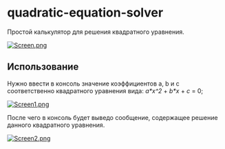 # quadratic-equation-solver
Простой калькулятор для решения квадратного уравнения.

[![Screen.png](https://i.postimg.cc/L4xm0DP8/Screen.png)](https://postimg.cc/xqbrXKgw)

## Использование
Нужно ввести в консоль значение коэффициентов a, b и c соответственно квадратного уравнения вида: <nobr>_a*x^2_ + _b*x_ + _c_ = 0</nobr>;

[![Screen1.png](https://i.postimg.cc/7htDGP42/Screen1.png)](https://postimg.cc/5QzDDV64)

После чего в консоль будет выведо сообщение, содержащее решение данного квадратного уравнения.

[![Screen2.png](https://i.postimg.cc/WbtsRZm6/Screen2.png)](https://postimg.cc/hfFkTf5f)
